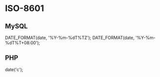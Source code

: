 
# ISO-8601

## MySQL

DATE_FORMAT(date, '%Y-%m-%dT%TZ');
DATE_FORMAT(date, '%Y-%m-%dT%T+08:00');


## PHP

date('c');
